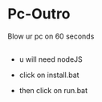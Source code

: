 # Pc-Outro
Blow ur pc on 60 seconds

##

- u will need nodeJS

- click on install.bat

- then click on run.bat
